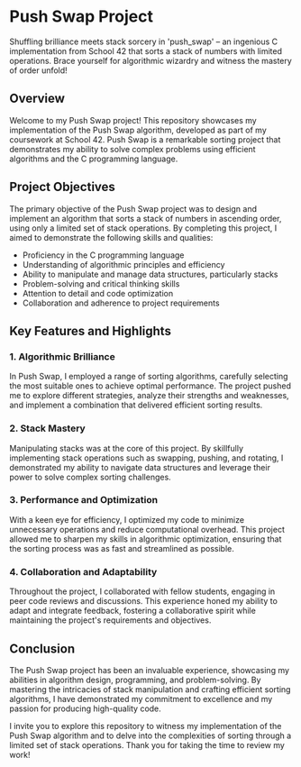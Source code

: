 # Push Swap Project

Shuffling brilliance meets stack sorcery in 'push_swap' – an ingenious C implementation from School 42 that sorts a stack of numbers with limited operations. Brace yourself for algorithmic wizardry and witness the mastery of order unfold!



## Overview

Welcome to my Push Swap project! This repository showcases my implementation of the Push Swap algorithm, developed as part of my coursework at School 42. Push Swap is a remarkable sorting project that demonstrates my ability to solve complex problems using efficient algorithms and the C programming language.

## Project Objectives

The primary objective of the Push Swap project was to design and implement an algorithm that sorts a stack of numbers in ascending order, using only a limited set of stack operations. By completing this project, I aimed to demonstrate the following skills and qualities:

- Proficiency in the C programming language
- Understanding of algorithmic principles and efficiency
- Ability to manipulate and manage data structures, particularly stacks
- Problem-solving and critical thinking skills
- Attention to detail and code optimization
- Collaboration and adherence to project requirements

## Key Features and Highlights

### 1. Algorithmic Brilliance

In Push Swap, I employed a range of sorting algorithms, carefully selecting the most suitable ones to achieve optimal performance. The project pushed me to explore different strategies, analyze their strengths and weaknesses, and implement a combination that delivered efficient sorting results.

### 2. Stack Mastery

Manipulating stacks was at the core of this project. By skillfully implementing stack operations such as swapping, pushing, and rotating, I demonstrated my ability to navigate data structures and leverage their power to solve complex sorting challenges.

### 3. Performance and Optimization

With a keen eye for efficiency, I optimized my code to minimize unnecessary operations and reduce computational overhead. This project allowed me to sharpen my skills in algorithmic optimization, ensuring that the sorting process was as fast and streamlined as possible.

### 4. Collaboration and Adaptability

Throughout the project, I collaborated with fellow students, engaging in peer code reviews and discussions. This experience honed my ability to adapt and integrate feedback, fostering a collaborative spirit while maintaining the project's requirements and objectives.

## Conclusion

The Push Swap project has been an invaluable experience, showcasing my abilities in algorithm design, programming, and problem-solving. By mastering the intricacies of stack manipulation and crafting efficient sorting algorithms, I have demonstrated my commitment to excellence and my passion for producing high-quality code.

I invite you to explore this repository to witness my implementation of the Push Swap algorithm and to delve into the complexities of sorting through a limited set of stack operations. Thank you for taking the time to review my work!

